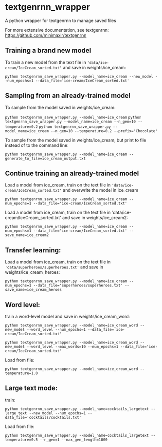 # textgenrnn_wrapper 
A python wrapper for textgenrnn to manage saved files

For more extensive documentation, see textgenrnn: https://github.com/minimaxir/textgenrnn

## Training a brand new model

To train a new model from the text file in `'data/ice-cream/IceCream_sorted.txt'` and save in weights/ice_cream:

`python textgenrnn_save_wrapper.py --model_name=ice_cream --new_model --num_epochs=1 --data_file='ice-cream/IceCream_sorted.txt'`

## Sampling from an already-trained model

To sample from the model saved in weights/ice_cream:

`python textgenrnn_save_wrapper.py --model_name=ice_cream`
`python textgenrnn_save_wrapper.py --model_name=ice_cream --n_gen=10 --temperature=0.2`
`python textgenrnn_save_wrapper.py --model_name=ice_cream --n_gen=10 --temperature=0.2 --prefix='Chocolate'`

To sample from the model saved in weights/ice_cream, but print to file instead of to the command line:

`python textgenrnn_save_wrapper.py --model_name=ice_cream --generate_to_file=ice_cream_output.txt`

## Continue training an already-trained model

Load a model from ice_cream, train on the text file in `'data/ice-cream/IceCream_sorted.txt'` and overwrite the model in ice_cream

`python textgenrnn_save_wrapper.py --model_name=ice_cream --num_epochs=1 --data_file='ice-cream/IceCream_sorted.txt'`

Load a model from ice_cream, train on the text file in 'data/ice-cream/IceCream_sorted.txt' and save in weights/ice_cream2:

`python textgenrnn_save_wrapper.py --model_name=ice_cream --num_epochs=1 --data_file='ice-cream/IceCream_sorted.txt' --save_name=ice_cream2`


## Transfer learning: 

Load a model from ice_cream, train on the text file in `'data/superheroes/superheroes.txt'` and save in weights/ice_cream_heroes:

`python textgenrnn_save_wrapper.py --model_name=ice_cream --num_epochs=1 --data_file='superheroes/superheroes.txt' --save_name=ice_cream_heroes`

## Word level:

train a word-level model and save in weights/ice_cream_word:

`python textgenrnn_save_wrapper.py --model_name=ice_cream_word --new_model --word_level --num_epochs=1 --data_file='ice-cream/IceCream_sorted.txt'`

`python textgenrnn_save_wrapper.py --model_name=ice_cream_word --new_model --word_level --max_words=10 --num_epochs=1 --data_file='ice-cream/IceCream_sorted.txt'`

Load from file:

`python textgenrnn_save_wrapper.py --model_name=ice_cream_word --temperature=1.0`

## Large text mode: 

train:

`python textgenrnn_save_wrapper.py --model_name=cocktails_largetext --large_text --new_model --num_epochs=1 --data_file='cocktails/cocktails.txt'`

Load from file:

`python textgenrnn_save_wrapper.py --model_name=cocktails_largetext --temperature=0.5 --n_gen=1 --max_gen_length=1000`
